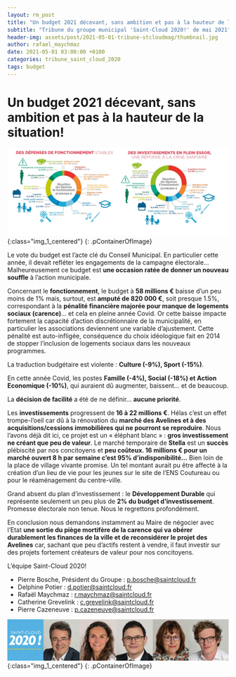 ```yaml
---
layout: rm_post
title: "Un budget 2021 décevant, sans ambition et pas à la hauteur de la situation!"
subtitle: "Tribune du groupe municipal 'Saint-Cloud 2020!' de mai 2021"
header-img: assets/post/2021-05-01-tribune-stcloudmag/thumbnail.jpg
author: rafael_maychmaz
date: 2021-05-01 03:00:00 +0100
categories: tribune_saint_cloud_2020 
tags: budget
---
```


# Un budget 2021 décevant, sans ambition et pas à la hauteur de la situation!

![texte alternatif à l'image](/assets/post/2021-05-01-tribune-stcloudmag/thumbnail.jpg "Description de l info-bulle image"){:class="img_1_centered"}
{: .pContainerOfImage}

Le vote du budget est l’acte clé du Conseil Municipal. En particulier cette année, il devait refléter les engagements de la campagne électorale… Malheureusement ce budget est **une occasion ratée de donner un nouveau souffle** à l’action municipale.

Concernant le **fonctionnement**, le budget à **58 millions €** baisse d’un peu moins de 1% mais, surtout, est **amputé de 820 000 €**, soit presque 1.5%, correspondant à la **pénalité financière majorée pour manque de logements sociaux (carence)**… et cela en pleine année Covid. Or cette baisse impacte fortement la capacité d’action discrétionnaire de la municipalité, en particulier les associations deviennent une variable d’ajustement. Cette pénalité est auto-infligée, conséquence du choix idéologique fait en 2014 de stopper l’inclusion de logements sociaux dans les nouveaux programmes.

La traduction budgétaire est violente : **Culture (-9%), Sport (-15%)**.

En cette année Covid, les postes **Famille (-4%), Social (-18%) et Action Economique (-10%)**, qui auraient dû augmenter, baissent… et de beaucoup.

La **décision de facilité** a été de ne définir… **aucune priorité**.

Les **investissements** progressent de **16 à 22 millions €**. Hélas c’est un effet trompe-l’oeil car dû à la rénovation du **marché des Avelines et à des acquisitions/cessions immobilières qui ne pourront se reproduire**. Nous l’avons déjà dit ici, ce projet est un « éléphant blanc » : **gros investissement ne créant que peu de valeur**. Le marché temporaire de **Stella** est un **succès** plébiscité par nos concitoyens et **peu coûteux. 16 millions € pour un marché ouvert 8 h par semaine c’est 95% d’indisponibilité…** Bien loin de la place de village vivante promise. Un tel montant aurait pu être affecté à la création d’un lieu de vie pour les jeunes sur le site de l’ENS Coutureau ou pour le réaménagement du centre-ville.

Grand absent du plan d’investissement : le **Développement Durable** qui représente seulement un peu plus de **2% du budget d’investissement**. Promesse électorale non tenue. Nous le regrettons profondément.

En conclusion nous demandons instamment au Maire de négocier avec l’Etat **une sortie du piège mortifère de la carence qui va obérer durablement les finances de la ville et de reconsidérer le projet des Avelines** car, sachant que peu d’actifs restent à vendre, il faut investir sur des projets fortement créateurs de valeur pour nos concitoyens.

L’équipe Saint-Cloud 2020!
- Pierre Bosche, Président du Groupe :
p.bosche@saintcloud.fr
- Delphine Potier : d.potier@saintcloud.fr
- Rafaël Maychmaz : r.maychmaz@saintcloud.fr
- Catherine Grevelink : c.grevelink@saintcloud.fr
- Pierre Cazeneuve : p.cazeneuve@saintcloud.fr

![texte alternatif à l'image](/assets/post/2020-03-15-elections-municipales-2020/2020-03-15_photo_des_elus.png "Description de l info-bulle image"){:class="img_1_centered"}
{: .pContainerOfImage}


